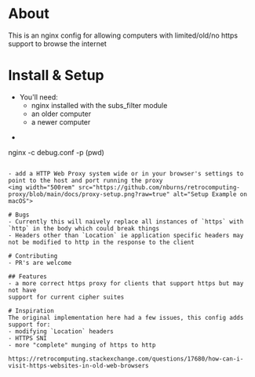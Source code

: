 # About
This is an nginx config for allowing computers with limited/old/no https support to browse the internet

# Install & Setup
- You'll need:
    - nginx installed with the subs_filter module
    - an older computer
    - a newer computer
- ```fish
nginx -c debug.conf -p (pwd)
```

- add a HTTP Web Proxy system wide or in your browser's settings to point to the host and port running the proxy
<img width="500rem" src="https://github.com/nburns/retrocomputing-proxy/blob/main/docs/proxy-setup.png?raw=true" alt="Setup Example on macOS">

# Bugs
- Currently this will naively replace all instances of `https` with `http` in the body which could break things
- Headers other than `Location` ie application specific headers may not be modified to http in the response to the client

# Contributing
- PR's are welcome

## Features
- a more correct https proxy for clients that support https but may not have
support for current cipher suites

# Inspiration
The original implementation here had a few issues, this config adds support for:
- modifying `Location` headers
- HTTPS SNI
- more "complete" munging of https to http

https://retrocomputing.stackexchange.com/questions/17680/how-can-i-visit-https-websites-in-old-web-browsers



